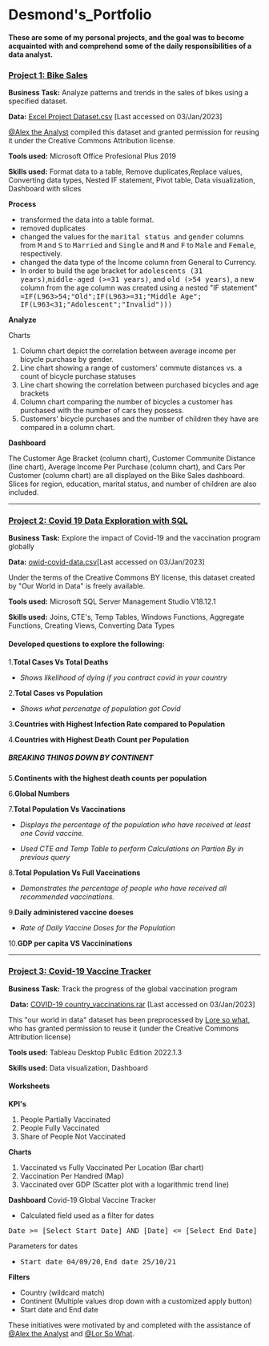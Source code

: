 # Desmond's_Portfolio

#### These are some of my personal projects, and the goal was to become acquainted with and comprehend some of the daily responsibilities of a data analyst. 

### **[Project 1: Bike Sales](https://github.com/DesmondMokhali/Des_Portfolio/blob/70fe99263a5d9d373fb2b0a92af4e3e9f60c1a7f/Bike%20Sales.xlsx)**

**Business Task:** Analyze patterns and trends in the sales of bikes using a specified dataset.

**Data:** [Excel Project Dataset.csv](https://drive.google.com/drive/folders/1JFJ8_mzXTr_xPbS-4qWqpJsOQCnazrxC) 
[Last accessed on 03/Jan/2023]

[@Alex the Analyst](https://github.com/AlexTheAnalyst) compiled this dataset and granted permission for reusing it under the Creative Commons Attribution license. 

**Tools used:** Microsoft Office Profesional Plus 2019

**Skills used:** Format data to a table, Remove duplicates,Replace values, Converting data types, Nested IF statement, Pivot table, Data visualization, Dashboard with slices

**Process**
- transformed the data into a table format.
- removed duplicates
- changed the values for the <kbd>marital status </kbd>and <kbd>gender</kbd> columns from <kbd> M</kbd> and <kbd>S</kbd> to <kbd>Married</kbd> and <kbd>Single</kbd> and <kbd>M</kbd> and <kbd>F</kbd> to <kbd>Male</kbd> and <kbd>Female</kbd>, respectively.  
- changed the data type of the Income column from General to Currency.
- In order to build the age bracket for <kbd>adolescents (31 years)</kbd>,<kbd>middle-aged (>=31 years)</kbd>, and <kbd> old (>54 years)</kbd>, a new column from the age column was created using a nested "IF statement"  <kbd>=IF(L963>54;"Old";IF(L963>=31;"Middle Age"; IF(L963<31;"Adolescent";"Invalid")))</kbd>

**Analyze**

Charts
1. Column chart depict the correlation between average income per bicycle purchase by gender.
2. Line chart showing a range of customers' commute distances vs. a count of bicycle purchase statuses
3. Line chart showing the correlation between purchased bicycles and age brackets
4. Column chart comparing the number of bicycles a customer has purchased with the number of cars they possess. 
5. Customers' bicycle purchases and the number of children they have are compared in a column chart. 

**Dashboard**

The Customer Age Bracket (column chart), Customer Communite Distance (line chart), Average Income Per Purchase (column chart), and Cars Per Customer (column chart) are all displayed on the Bike Sales dashboard. Slices for region, education, marital status, and number of children are also included.





------------------------------------------------------------------------------------------------------------------------------------------------------------------

### **[Project 2: Covid 19 Data Exploration with SQL](https://github.com/DesmondMokhali/Des_Portfolio/blob/bd1d20477e99512387dbda1e7dcb66b88c6c6e1c/Covid%2019%20Data%20Exploration%20with%20SQL.sql)**

**Business Task:** Explore the impact of Covid-19 and the vaccination program globally



**Data:** [owid-covid-data.csv](https://ourworldindata.org/covid-deaths)[Last accessed on 03/Jan/2023]

Under the terms of the Creative Commons BY license, this dataset created by "Our World in Data" is freely available. 

**Tools used:** Microsoft SQL Server Management Studio V18.12.1

**Skills used:** Joins, CTE's, Temp Tables, Windows Functions, Aggregate Functions, Creating Views, Converting Data Types




#### Developed questions to explore the following:

1.**Total Cases Vs Total Deaths**

  - *Shows likelihood of dying if you contract covid in your country*


2.**Total Cases vs Population** 

 -  *Shows what percenatge of population got Covid*

3.**Countries with Highest Infection Rate compared to Population**

4.**Countries with Highest Death Count per Population**




##### **BREAKING THINGS DOWN BY CONTINENT**

5.**Continents with the highest death counts per population**


6.**Global Numbers**


7.**Total Population Vs Vaccinations**

 - *Displays the percentage of the population who have received at least one Covid vaccine.*

 - *Used CTE and Temp Table to perform Calculations on Partion By in previous query* 


8.**Total Population Vs Full Vaccinations**

  - *Demonstrates the percentage of people who have received all recommended vaccinations.* 


9.**Daily administered vaccine doeses** 

 - *Rate of Daily Vaccine Doses for the Population* 

10.**GDP per capita VS Vaccininations**


--------------------------------------------------------------------------------------------------------------------------------------------------------------------


### **[Project 3: Covid-19 Vaccine Tracker](https://public.tableau.com/app/profile/bofihla.mokhali/viz/Proejct_1_Covid-19_Draft/GlobalVaccnineTracker?publish=yes)**
**Business Task:** Track the progress of the global vaccination program

 **Data:** [COVID-19 country_vaccinations.rar](https://drive.google.com/drive/folders/1JFJ8_mzXTr_xPbS-4qWqpJsOQCnazrxC) [Last accessed on 03/Jan/2023]

This "our world in data" dataset has been preprocessed by [Lore so what](https://www.youtube.com/@loresowhat), who has granted permission to reuse it (under the Creative Commons Attribution license)

**Tools used:** Tableau Desktop Public Edition 2022.1.3

**Skills used:** Data visualization, Dashboard

#### **Worksheets**

**KPI's**

1. People Partially Vaccinated
2. People Fully Vaccinated
3. Share of People Not Vaccinated

**Charts**

1. Vaccinated vs Fully Vaccinated Per Location (Bar chart)
2. Vaccination Per Handred (Map)
3. Vaccinated over GDP (Scatter plot with a logarithmic trend line)
 
 
 
**Dashboard**
Covid-19 Global Vaccine Tracker

- Calculated field used as a filter for dates

<kbd>Date >= [Select Start Date] AND [Date] <= [Select End Date]</kbd>

Parameters for dates
- <kbd>Start date 04/09/20</kbd>, <kbd>End date 25/10/21</kbd>


**Filters**
- Country (wildcard match)
- Continent (Multiple values drop down with a customized apply button)
- Start date and End date 




These initiatives were motivated by and completed with the assistance of [@Alex the Analyst](https://github.com/AlexTheAnalyst) and [@Lor So What](https://www.youtube.com/@loresowhat).

